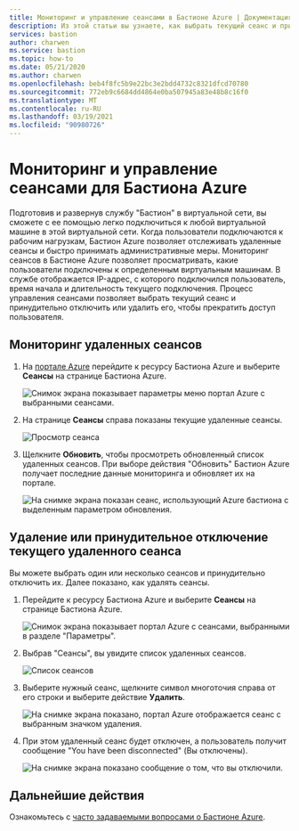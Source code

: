 ```yaml
---
title: Мониторинг и управление сеансами в Бастионе Azure | Документация Майкрософт
description: Из этой статьи вы узнаете, как выбрать текущий сеанс и принудительно отключить или удалить его.
services: bastion
author: charwen
ms.service: bastion
ms.topic: how-to
ms.date: 05/21/2020
ms.author: charwen
ms.openlocfilehash: beb4f8fc5b9e22bc3e2bdd4732c8321dfcd70780
ms.sourcegitcommit: 772eb9c6684dd4864e0ba507945a83e48b8c16f0
ms.translationtype: MT
ms.contentlocale: ru-RU
ms.lasthandoff: 03/19/2021
ms.locfileid: "90980726"
---
```

# <a name="session-monitoring-and-management-for-azure-bastion"></a>Мониторинг и управление сеансами для Бастиона Azure

Подготовив и развернув службу "Бастион" в виртуальной сети, вы сможете с ее помощью легко подключиться к любой виртуальной машине в этой виртуальной сети. Когда пользователи подключаются к рабочим нагрузкам, Бастион Azure позволяет отслеживать удаленные сеансы и быстро принимать административные меры. Мониторинг сеансов в Бастионе Azure позволяет просматривать, какие пользователи подключены к определенным виртуальным машинам. В службе отображается IP-адрес, с которого подключился пользователь, время начала и длительность текущего подключения. Процесс управления сеансами позволяет выбрать текущий сеанс и принудительно отключить или удалить его, чтобы прекратить доступ пользователя.

## <a name="monitor-remote-sessions"></a><a name="monitor"></a>Мониторинг удаленных сеансов

1. На [портале Azure](https://portal.azure.com) перейдите к ресурсу Бастиона Azure и выберите **Сеансы** на странице Бастиона Azure.

   ![Снимок экрана показывает параметры меню портал Azure с выбранными сеансами.](./media/session-monitoring/sessions.png)
2. На странице **Сеансы** справа показаны текущие удаленные сеансы.

   ![Просмотр сеанса](./media/session-monitoring/view-session.png)
3. Щелкните **Обновить**, чтобы просмотреть обновленный список удаленных сеансов. При выборе действия "Обновить" Бастион Azure получает последние данные мониторинга и обновляет их на портале.

   ![На снимке экрана показан сеанс, использующий Azure бастиона с выделенным параметром обновления.](./media/session-monitoring/refresh.png)


## <a name="delete-or-force-disconnect-an-ongoing-remote-session"></a><a name="view"></a>Удаление или принудительное отключение текущего удаленного сеанса

Вы можете выбрать один или несколько сеансов и принудительно отключить их. Далее показано, как удалять сеансы.

1. Перейдите к ресурсу Бастиона Azure и выберите **Сеансы** на странице Бастиона Azure.

   ![Снимок экрана показывает портал Azure с сеансами, выбранными в разделе "Параметры".](./media/session-monitoring/navigate.png)
2. Выбрав "Сеансы", вы увидите список удаленных сеансов.

   ![Список сеансов](./media/session-monitoring/list.png)
3. Выберите нужный сеанс, щелкните символ многоточия справа от его строки и выберите действие **Удалить**.

   ![На снимке экрана показано, портал Azure отображается сеанс с выбранным значком удаления.](./media/session-monitoring/delete.png)
4. При этом удаленный сеанс будет отключен, а пользователь получит сообщение "You have been disconnected" (Вы отключены).

   ![На снимке экрана показано сообщение о том, что вы отключили.](./media/session-monitoring/disconnect.png)

## <a name="next-steps"></a>Дальнейшие действия

Ознакомьтесь с [часто задаваемыми вопросами о Бастионе Azure](bastion-faq.md).
